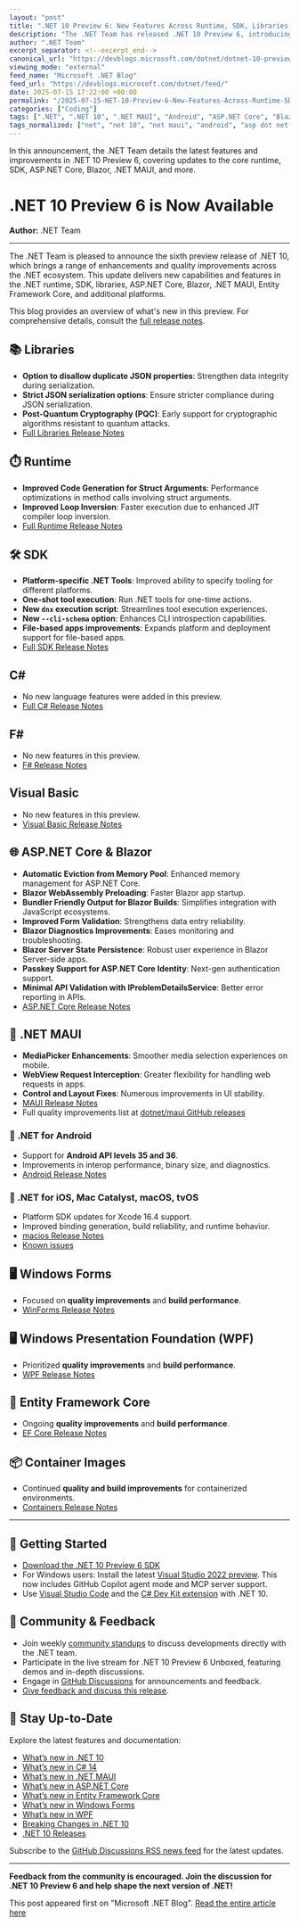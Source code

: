 ```yaml
---
layout: "post"
title: ".NET 10 Preview 6: New Features Across Runtime, SDK, Libraries, ASP.NET Core, Blazor, and More"
description: "The .NET Team has released .NET 10 Preview 6, introducing enhancements in the runtime, SDK, libraries, ASP.NET Core, Blazor, .NET MAUI, and more. Key updates include Post-Quantum Cryptography, improved code generation, Blazor diagnostics, MAUI enhancements, and early support for Android API 35/36. Full release notes are available."
author: ".NET Team"
excerpt_separator: <!--excerpt_end-->
canonical_url: "https://devblogs.microsoft.com/dotnet/dotnet-10-preview-6/"
viewing_mode: "external"
feed_name: "Microsoft .NET Blog"
feed_url: "https://devblogs.microsoft.com/dotnet/feed/"
date: 2025-07-15 17:22:00 +00:00
permalink: "/2025-07-15-NET-10-Preview-6-New-Features-Across-Runtime-SDK-Libraries-ASPNET-Core-Blazor-and-More.html"
categories: ["Coding"]
tags: [".NET", ".NET 10", ".NET MAUI", "Android", "ASP.NET Core", "Blazor", "C#", "Coding", "Containers", "Entity Framework Core", "Featured", "Ios", "JSON Serialization", "Mac Catalyst", "News", "Post Quantum Cryptography", "Visual Studio", "WinForms", "WPF"]
tags_normalized: ["net", "net 10", "net maui", "android", "asp dot net core", "blazor", "c", "coding", "containers", "entity framework core", "featured", "ios", "json serialization", "mac catalyst", "news", "post quantum cryptography", "visual studio", "winforms", "wpf"]
---
```


In this announcement, the .NET Team details the latest features and improvements in .NET 10 Preview 6, covering updates to the core runtime, SDK, ASP.NET Core, Blazor, .NET MAUI, and more.<!--excerpt_end-->

# .NET 10 Preview 6 is Now Available

**Author:** .NET Team

---

The .NET Team is pleased to announce the sixth preview release of .NET 10, which brings a range of enhancements and quality improvements across the .NET ecosystem. This update delivers new capabilities and features in the .NET runtime, SDK, libraries, ASP.NET Core, Blazor, .NET MAUI, Entity Framework Core, and additional platforms.

This blog provides an overview of what's new in this preview. For comprehensive details, consult the [full release notes](https://github.com/dotnet/core/tree/main/release-notes/10.0/).

## 📚 Libraries

- **Option to disallow duplicate JSON properties**: Strengthen data integrity during serialization.
- **Strict JSON serialization options**: Ensure stricter compliance during JSON serialization.
- **Post-Quantum Cryptography (PQC)**: Early support for cryptographic algorithms resistant to quantum attacks.
- [Full Libraries Release Notes](https://github.com/dotnet/core/blob/main/release-notes/10.0/preview/preview6/libraries.md)

## ⏱️ Runtime

- **Improved Code Generation for Struct Arguments**: Performance optimizations in method calls involving struct arguments.
- **Improved Loop Inversion**: Faster execution due to enhanced JIT compiler loop inversion.
- [Full Runtime Release Notes](https://github.com/dotnet/core/blob/main/release-notes/10.0/preview/preview6/runtime.md)

## 🛠️ SDK

- **Platform-specific .NET Tools**: Improved ability to specify tooling for different platforms.
- **One-shot tool execution**: Run .NET tools for one-time actions.
- **New `dnx` execution script**: Streamlines tool execution experiences.
- **New `--cli-schema` option**: Enhances CLI introspection capabilities.
- **File-based apps improvements**: Expands platform and deployment support for file-based apps.
- [Full SDK Release Notes](https://github.com/dotnet/core/blob/main/release-notes/10.0/preview/preview6/sdk.md)

## C#

- No new language features were added in this preview.
- [Full C# Release Notes](https://github.com/dotnet/core/blob/main/release-notes/10.0/preview/preview6/csharp.md)

## F#

- No new features in this preview.
- [F# Release Notes](https://github.com/dotnet/core/blob/main/release-notes/10.0/preview/preview6/fsharp.md)

## Visual Basic

- No new features in this preview.
- [Visual Basic Release Notes](https://github.com/dotnet/core/blob/main/release-notes/10.0/preview/preview6/visualbasic.md)

## 🌐 ASP.NET Core & Blazor

- **Automatic Eviction from Memory Pool**: Enhanced memory management for ASP.NET Core.
- **Blazor WebAssembly Preloading**: Faster Blazor app startup.
- **Bundler Friendly Output for Blazor Builds**: Simplifies integration with JavaScript ecosystems.
- **Improved Form Validation**: Strengthens data entry reliability.
- **Blazor Diagnostics Improvements**: Eases monitoring and troubleshooting.
- **Blazor Server State Persistence**: Robust user experience in Blazor Server-side apps.
- **Passkey Support for ASP.NET Core Identity**: Next-gen authentication support.
- **Minimal API Validation with IProblemDetailsService**: Better error reporting in APIs.
- [ASP.NET Core Release Notes](https://github.com/dotnet/core/blob/main/release-notes/10.0/preview/preview6/aspnetcore.md)

## 📱 .NET MAUI

- **MediaPicker Enhancements**: Smoother media selection experiences on mobile.
- **WebView Request Interception**: Greater flexibility for handling web requests in apps.
- **Control and Layout Fixes**: Numerous improvements in UI stability.
- [MAUI Release Notes](https://github.com/dotnet/core/blob/main/release-notes/10.0/preview/preview6/dotnetmaui.md)
- Full quality improvements list at [dotnet/maui GitHub releases](https://github.com/dotnet/maui/releases/)

### 🤖 .NET for Android

- Support for **Android API levels 35 and 36**.
- Improvements in interop performance, binary size, and diagnostics.
- [Android Release Notes](https://github.com/dotnet/android/releases/)

### 🍎 .NET for iOS, Mac Catalyst, macOS, tvOS

- Platform SDK updates for Xcode 16.4 support.
- Improved binding generation, build reliability, and runtime behavior.
- [macios Release Notes](https://github.com/dotnet/macios/releases/)
- [Known issues](https://github.com/dotnet/macios/wiki/Known-issues-in-.NET10)

## 🖥️ Windows Forms

- Focused on **quality improvements** and **build performance**.
- [WinForms Release Notes](https://github.com/dotnet/core/blob/main/release-notes/10.0/preview/preview6/winforms.md)

## 🖥️ Windows Presentation Foundation (WPF)

- Prioritized **quality improvements** and **build performance**.
- [WPF Release Notes](https://github.com/dotnet/core/blob/main/release-notes/10.0/preview/preview6/wpf.md)

## 🎁 Entity Framework Core

- Ongoing **quality improvements** and **build performance**.
- [EF Core Release Notes](https://github.com/dotnet/core/blob/main/release-notes/10.0/preview/preview6/efcore.md)

## 📦 Container Images

- Continued **quality and build improvements** for containerized environments.
- [Containers Release Notes](https://github.com/dotnet/core/blob/main/release-notes/10.0/preview/preview6/containers.md)

---

## 🚀 Getting Started

- [Download the .NET 10 Preview 6 SDK](https://get.dot.net/10)
- For Windows users: Install the latest [Visual Studio 2022 preview](https://visualstudio.microsoft.com/vs/preview/). This now includes GitHub Copilot agent mode and MCP server support.
- Use [Visual Studio Code](https://code.visualstudio.com/) and the [C# Dev Kit extension](https://marketplace.visualstudio.com/items?itemName=ms-dotnettools.csdevkit) with .NET 10.

## 💬 Community & Feedback

- Join weekly [community standups](https://dotnet.microsoft.com/live/community-standup) to discuss developments directly with the .NET team.
- Participate in the live stream for .NET 10 Preview 6 Unboxed, featuring demos and in-depth discussions.
- Engage in [GitHub Discussions](https://github.com/dotnet/core/discussions/categories/news) for announcements and feedback.
- [Give feedback and discuss this release](https://aka.ms/dotnet/10/preview6).

## 📰 Stay Up-to-Date

Explore the latest features and documentation:

- [What’s new in .NET 10](https://learn.microsoft.com/dotnet/core/whats-new/dotnet-10/overview)
- [What’s new in C# 14](https://learn.microsoft.com/dotnet/csharp/whats-new/csharp-14)
- [What’s new in .NET MAUI](https://learn.microsoft.com/dotnet/maui/whats-new/dotnet-10)
- [What’s new in ASP.NET Core](https://learn.microsoft.com/aspnet/core/release-notes/aspnetcore-10.0)
- [What’s new in Entity Framework Core](https://learn.microsoft.com/ef/core/what-is-new/ef-core-10.0/whatsnew)
- [What’s new in Windows Forms](https://learn.microsoft.com/dotnet/desktop/winforms/whats-new/net100)
- [What’s new in WPF](https://learn.microsoft.com/dotnet/desktop/wpf/whats-new/net100)
- [Breaking Changes in .NET 10](https://learn.microsoft.com/dotnet/core/compatibility/10.0)
- [.NET 10 Releases](https://github.com/dotnet/core/blob/main/release-notes/10.0/README.md)

Subscribe to the [GitHub Discussions RSS news feed](https://github.com/dotnet/core/discussions/categories/news.atom) for the latest updates.

---

**Feedback from the community is encouraged. Join the discussion for .NET 10 Preview 6 and help shape the next version of .NET!**

This post appeared first on "Microsoft .NET Blog". [Read the entire article here](https://devblogs.microsoft.com/dotnet/dotnet-10-preview-6/)
